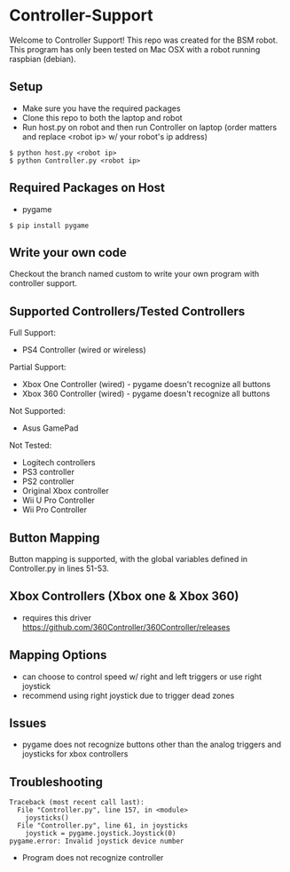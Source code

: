 # Controller-Support

Welcome to Controller Support! This repo was created for the BSM robot. This program has only been tested on Mac OSX with a robot running raspbian (debian).

## Setup

- Make sure you have the required packages
- Clone this repo to both the laptop and robot
- Run host.py on robot and then run Controller on laptop (order matters and replace \<robot ip> w/ your robot's ip address)
```
$ python host.py <robot ip>
$ python Controller.py <robot ip>
```

## Required Packages on Host
- pygame
```
$ pip install pygame
```

## Write your own code

Checkout the branch named custom to write your own program with controller support.

## Supported Controllers/Tested Controllers

Full Support:
- PS4 Controller (wired or wireless)

Partial Support:
- Xbox One Controller (wired) - pygame doesn't recognize all buttons
- Xbox 360 Controller (wired) - pygame doesn't recognize all buttons

Not Supported:
- Asus GamePad

Not Tested:
- Logitech controllers
- PS3 controller
- PS2 controller
- Original Xbox controller
- Wii U Pro Controller
- Wii Pro Controller

## Button Mapping

Button mapping is supported, with the global variables defined in Controller.py in lines 51-53.

## Xbox Controllers (Xbox one & Xbox 360)

- requires this driver https://github.com/360Controller/360Controller/releases


## Mapping Options

- can choose to control speed w/ right and left triggers or use right joystick
- recommend using right joystick due to trigger dead zones

## Issues

- pygame does not recognize buttons other than the analog triggers and joysticks for xbox controllers

## Troubleshooting

```
Traceback (most recent call last):
  File "Controller.py", line 157, in <module>
    joysticks()
  File "Controller.py", line 61, in joysticks
    joystick = pygame.joystick.Joystick(0)
pygame.error: Invalid joystick device number
```
- Program does not recognize controller
